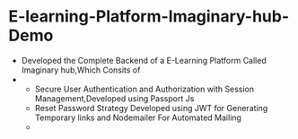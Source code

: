 # E-learning-Platform-Imaginary-hub-Demo

* Developed the Complete Backend of a E-Learning Platform Called Imaginary hub,Which Consits of
* * Secure User Authentication and Authorization with Session Management,Developed using Passport Js
  * Reset Password Strategy Developed using JWT for Generating Temporary links and Nodemailer For Automated Mailing
  * 
